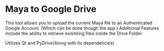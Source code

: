 # Maya to Google Drive
This tool allows you to upload the current Maya file to an Authenticated Google Account. (Which can be done though the app.) Additional Features include the ability to retrieve exisiteing files inside the Drive Folder.

Utilizes Qt and PyDrive(Along with its dependencies)
